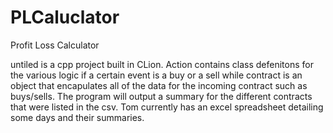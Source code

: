 # PLCaluclator
Profit Loss Calculator


untiled is a cpp project built in CLion. Action contains class defenitons for the various logic if a certain event is a buy or a sell while contract is an object that encapulates all of the data for the incoming contract such as buys/sells. The program will output a summary for the different contracts that were listed in the csv. Tom currently has an excel spreadsheet detailing some days and their summaries. 
